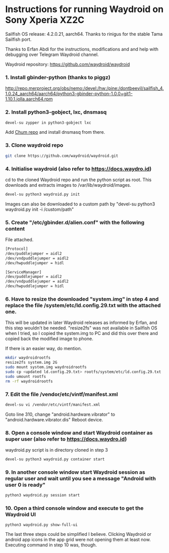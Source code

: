 # Instructions for running Waydroid on Sony Xperia XZ2C

Sailfish OS release: 4.2.0.21, aarch64. Thanks to rinigus for the stable Tama Sailfish port.

Thanks to Erfan Abdi for the instructions, modifications and and help with debugging over Telegram Waydroid channel.

Waydroid repository: https://github.com/waydroid/waydroid

### 1. Install gbinder-python (thanks to piggz)
  http://repo.merproject.org/obs/nemo:/devel:/hw:/pine:/dontbeevil/sailfish_4.1.0.24_aarch64/aarch64/python3-gbinder-python-1.0.0+git1-1.10.1.jolla.aarch64.rpm


### 2. Install python3-gobject, lxc, dnsmasq
  ```bash
  devel-su zypper in python3-gobject lxc
  ```

Add [Chum repo](https://github.com/sailfishos-chum/main) and install dnsmasq from there.

### 3. Clone waydroid repo
  ```bash
  git clone https://github.com/waydroid/waydroid.git
  ```

### 4. Initialise waydroid (also refer to https://docs.waydro.id)
  cd to the cloned Waydroid repo and run the python script as root. This downloads and extracts images to /var/lib/waydroid/images.

  ```bash
  devel-su python3 waydroid.py init
  ```
  Images can also be downloaded to a custom path by "devel-su python3 waydroid.py init -i /custom/path"

### 5. Create "/etc/gbinder.d/alien.conf" with the following content
  File attached.

  ```bash
  [Protocol]
  /dev/puddlejumper = aidl2
  /dev/vndpuddlejumper = aidl2
  /dev/hwpuddlejumper = hidl

  [ServiceManager]
  /dev/puddlejumper = aidl2
  /dev/vndpuddlejumper = aidl2
  /dev/hwpuddlejumper = hidl
  ```

### 6. Have to resize the downloaded "system.img" in step 4 and replace the file /system/etc/ld.config.29.txt with the attached one. 
  
  This will be updated in later Waydroid releases as informed by Erfan, and this step wouldn't be needed.
  "resize2fs" was not available in Sailfish OS when I tried, so I copied the system.img to PC and did this over there and copied back the modified image to phone.
  
  If there is an easier way, do mention.
  ```bash
  mkdir waydroidrootfs
  resize2fs system.img 2G
  sudo mount system.img waydroidrootfs
  sudo cp <updated ld.config.29.txt> rootfs/system/etc/ld.config.29.txt
  sudo umount rootfs
  rm -rf waydroidrootfs
  ```
  <copy back system.img to phone>

### 7. Edit the file /vendor/etc/vintf/manifest.xml
  ```bash
  devel-su vi /vendor/etc/vintf/manifest.xml
  ```
  Goto line 310, change "android.hardware.vibrator" to "android.hardware.vibrator.dis"
  Reboot device.


### 8. Open a console window and start Waydroid container as super user (also refer to https://docs.waydro.id)
  waydroid.py script is in directory cloned in step 3 
  ```bash
  devel-su python3 waydroid.py container start
  ```

### 9. In another console window start Waydroid session as regular user and wait until you see a message "Android with user 0 is ready"
  ```bash
  python3 waydroid.py session start
  ```

### 10. Open a third console window and execute to get the Waydroid UI
  ```
  python3 waydroid.py show-full-ui
  ```

The last three steps could be simplified I believe. Clicking Waydroid or android app icons in the app grid were not opening them at least now. Executing command in step 10 was, though.   

